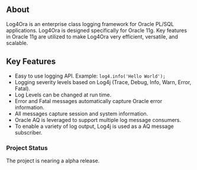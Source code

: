 ## About ##
Log4Ora is an enterprise class logging framework for Oracle PL/SQL applications. Log4Ora is designed specifically for Oracle 11g.  Key features in Oracle 11g are utilized to make Log4Ora very efficient, versatile, and scalable.

## Key Features ##
  * Easy to use logging API. Example:  `log4.info('Hello World');`
  * Logging severity levels based on Log4j (Trace, Debug, Info, Warn, Error, Fatal).
  * Log Levels can be changed at run time.
  * Error and Fatal messages automatically capture Oracle error information.
  * All messages capture session and system information.
  * Oracle AQ is leveraged to support multiple log message consumers.
  * To enable a variety of log output, Log4j is used as a AQ message subscriber.


### Project Status ###
The project is nearing a alpha release.